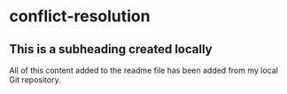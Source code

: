 # conflict-resolution 

  ## This is a subheading created locally

  All of this content added to the readme file has been added from my local Git repository.